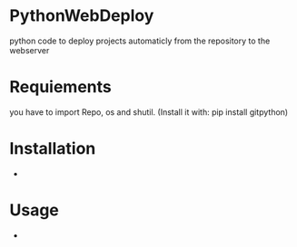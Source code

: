 # PythonWebDeploy
python code to deploy projects automaticly from the repository to the webserver

# Requiements
you have to import Repo, os and shutil.
(Install it with: pip install gitpython)

# Installation
-

# Usage
-
